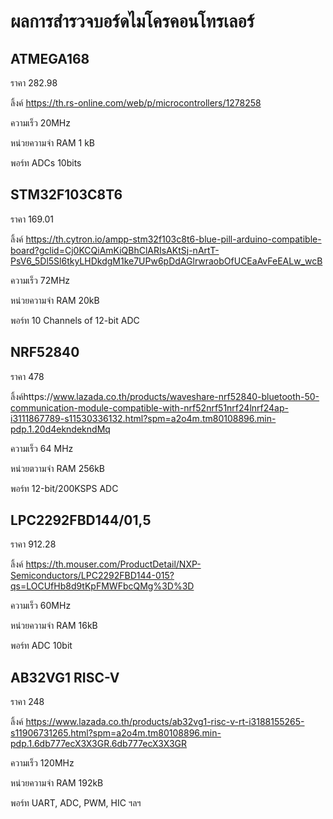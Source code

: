 # ผลการสำรวจบอร์ดไมโครคอนโทรเลอร์

## ATMEGA168

ราคา 282.98

ลิ้งค์ https://th.rs-online.com/web/p/microcontrollers/1278258

ความเร็ว 20MHz

หน่วยความจำ RAM 1 kB

พอร์ท ADCs 10bits

## STM32F103C8T6

ราคา 169.01

ลิ้งค์ https://th.cytron.io/ampp-stm32f103c8t6-blue-pill-arduino-compatible-board?gclid=Cj0KCQiAmKiQBhClARIsAKtSj-nArtT-PsV6_5Dl5Sl6tkyLHDkdgM1ke7UPw6pDdAGlrwraobOfUCEaAvFeEALw_wcB

ความเร็ว 72MHz

หน่วยความจำ RAM 20kB

พอร์ท 10 Channels of 12-bit ADC

## NRF52840

ราคา 478

ลิ้งค์https://www.lazada.co.th/products/waveshare-nrf52840-bluetooth-50-communication-module-compatible-with-nrf52nrf51nrf24lnrf24ap-i3111867789-s11530336132.html?spm=a2o4m.tm80108896.min-pdp.1.20d4ekndekndMq

ความเร็ว 64 MHz

หน่วยตวามจำ RAM 256kB

พอร์ท 12-bit/200KSPS ADC

## LPC2292FBD144/01,5

ราคา 912.28

ลิ้งค์ https://th.mouser.com/ProductDetail/NXP-Semiconductors/LPC2292FBD144-015?qs=LOCUfHb8d9tKpFMWFbcQMg%3D%3D

ความเร็ว 60MHz

หน่วยความจำ RAM 16kB

พอร์ท ADC 10bit

## AB32VG1 RISC-V

ราคา 248

ลิ้งค์ https://www.lazada.co.th/products/ab32vg1-risc-v-rt-i3188155265-s11906731265.html?spm=a2o4m.tm80108896.min-pdp.1.6db777ecX3X3GR.6db777ecX3X3GR

ความเร็ว 120MHz

หน่วยความจำ RAM 192kB

พอร์ท UART, ADC, PWM, HIC ฯลฯ
